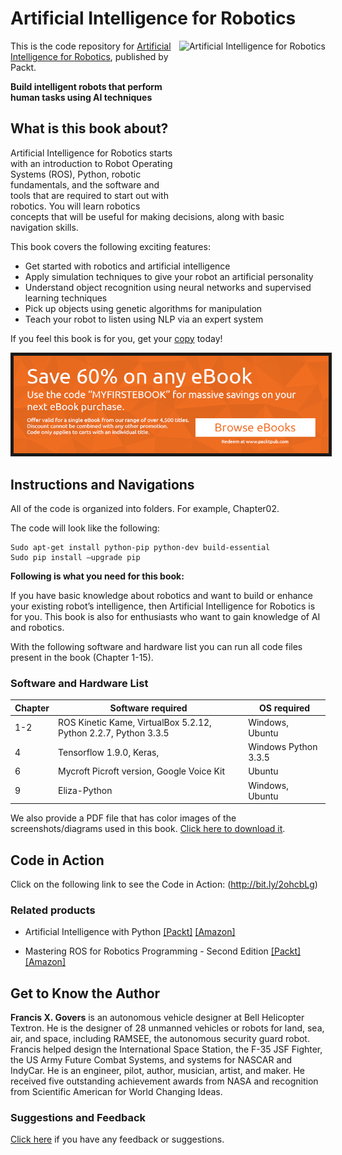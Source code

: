 # Artificial Intelligence for Robotics

<a href="https://www.packtpub.com/hardware-and-creative/artificial-intelligence-robotics?utm_source=github&utm_medium=repository&utm_campaign=9781788835442"><img src="https://dz13w8afd47il.cloudfront.net/sites/default/files/imagecache/ppv4_main_book_cover/B09545_cover.png" alt="Artificial Intelligence for Robotics" height="256px" align="right"></a>

This is the code repository for [Artificial Intelligence for Robotics](https://www.packtpub.com/hardware-and-creative/artificial-intelligence-robotics?utm_source=github&utm_medium=repository&utm_campaign=9781788835442), published by Packt.

**Build intelligent robots that perform human tasks using AI techniques**

## What is this book about?

Artificial Intelligence for Robotics starts with an introduction to Robot Operating Systems (ROS), Python, robotic fundamentals, and the software and tools that are required to start out with robotics. You will learn robotics concepts that will be useful for making decisions, along with basic navigation skills.

This book covers the following exciting features:

* Get started with robotics and artificial intelligence
* Apply simulation techniques to give your robot an artificial personality
* Understand object recognition using neural networks and supervised learning techniques
* Pick up objects using genetic algorithms for manipulation
* Teach your robot to listen using NLP via an expert system

If you feel this book is for you, get your [copy](https://www.amazon.com/dp/1788835441) today!

<a href="https://www.packtpub.com/?utm_source=github&utm_medium=banner&utm_campaign=GitHubBanner"><img src="https://raw.githubusercontent.com/PacktPublishing/GitHub/master/GitHub.png" 
alt="https://www.packtpub.com/" border="5" /></a>


## Instructions and Navigations
All of the code is organized into folders. For example, Chapter02.

The code will look like the following:
```
Sudo apt-get install python-pip python-dev build-essential
Sudo pip install –upgrade pip
```

**Following is what you need for this book:**

If you have basic knowledge about robotics and want to build or enhance your existing robot’s intelligence, then Artificial Intelligence for Robotics is for you. This book is also for enthusiasts who want to gain knowledge of AI and robotics.	

With the following software and hardware list you can run all code files present in the book (Chapter 1-15).

### Software and Hardware List

| Chapter  | Software required                   | OS required                        |
| -------- | ------------------------------------| -----------------------------------|
| 1-2        | ROS Kinetic Kame, VirtualBox 5.2.12, Python 2.2.7, Python 3.3.5        | Windows, Ubuntu |
| 4        | Tensorflow 1.9.0, Keras,               | Windows Python 3.3.5|
| 6        |Mycroft Picroft version, Google Voice Kit            | Ubuntu |
| 9        | Eliza-Python         | Windows, Ubuntu |



We also provide a PDF file that has color images of the screenshots/diagrams used in this book. [Click here to download it](https://www.packtpub.com/sites/default/files/downloads/ArtificialIntelligenceforRobotics_ColorImages.pdf).

## Code in Action

Click on the following link to see the Code in Action:
(http://bit.ly/2ohcbLg)

### Related products <Other books you may enjoy>
* Artificial Intelligence with Python [[Packt]](https://www.packtpub.com/big-data-and-business-intelligence/artificial-intelligence-python?utm_source=github&utm_medium=repository&utm_campaign=9781786464392) [[Amazon]](https://www.amazon.com/dp/178646439X)

* Mastering ROS for Robotics Programming - Second Edition [[Packt]](https://www.packtpub.com/hardware-and-creative/mastering-ros-robotics-programming-second-edition?utm_source=github&utm_medium=repository&utm_campaign=9781788478953) [[Amazon]](https://www.amazon.com/dp/1788478959)

## Get to Know the Author
**Francis X. Govers** is an autonomous vehicle designer at Bell Helicopter Textron. He is the designer of 28 unmanned vehicles or robots for land, sea, air, and space, including RAMSEE, the autonomous security guard robot. Francis helped design the International Space Station, the F-35 JSF Fighter, the US Army Future Combat Systems, and systems for NASCAR and IndyCar. He is an engineer, pilot, author, musician, artist, and maker. He received five outstanding achievement awards from NASA and recognition from Scientific American for World Changing Ideas.



### Suggestions and Feedback
[Click here](https://docs.google.com/forms/d/e/1FAIpQLSdy7dATC6QmEL81FIUuymZ0Wy9vH1jHkvpY57OiMeKGqib_Ow/viewform) if you have any feedback or suggestions.
 
